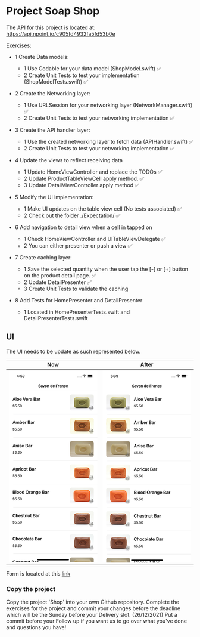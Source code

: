 # Project Soap Shop

The API for this project is located at: https://api.npoint.io/c905fd4932fa5fd53b0e

Exercises:
- 1 Create Data models:
    - 1 Use Codable for your data model (ShopModel.swift) ✅
    - 2 Create Unit Tests to test your implementation (ShopModelTests.swift) ✅
- 2 Create the Networking layer:
    - 1 Use URLSession for your networking layer (NetworkManager.swift) ✅
    - 2 Create Unit Tests to test your networking implementation ✅
- 3 Create the API handler layer:
    - 1 Use the created networking layer to fetch data (APIHandler.swift) ✅
    - 2 Create Unit Tests to test your networking implementation ✅
- 4 Update the views to reflect receiving data
    - 1 Update HomeViewController and replace the TODOs ✅
    - 2 Update ProductTableViewCell apply method. ✅
    - 3 Update DetailViewController apply method ✅
- 5 Modify the UI implementation:
    - 1 Make UI updates on the table view cell (No tests associated) ✅
    - 2 Check out the folder ./Expectation/ ✅
- 6 Add navigation to detail view when a cell in tapped on
    - 1 Check HomeViewController and UITableViewDelegate ✅
    - 2 You can either presenter or push a view ✅
- 7 Create caching layer:
    - 1 Save the selected quantity when the user tap the [-] or [+] button on the product detail page. ✅
    - 2 Update DetailPresenter ✅
    - 3 Create Unit Tests to validate the caching

- 8 Add Tests for HomePresenter and DetailPresenter
    - 1 Located in HomePresenterTests.swift and DetailPresenterTests.swift

## UI

The UI needs to be update as such represented below. 

Now | After
-- | -- 
<img src="https://github.com/Xodia/ios-101-epitech-2021/blob/main/Shop/Shop/Expectation/Before.png" width="300" /> | <img src="https://github.com/Xodia/ios-101-epitech-2021/blob/main/Shop/Shop/Expectation/After.png" width="300" />


Form is located at this [link](https://docs.google.com/forms/d/1Qn3CR5MWs6z8qiXyBBqNv58V-ScXbLTD8kDOyE797Y4/prefill)

### Copy the project 

Copy the project 'Shop' into your own Github repository.
Complete the exercises for the project and commit your changes before the deadline which will be the Sunday before your Delivery slot. (26/12/2021)
Put a commit before your Follow up if you want us to go over what you've done and questions you have!
